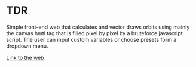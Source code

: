 # TDR
Simple front-end web that calculates and vector draws orbits using mainly the canvas hmtl tag that is filled pixel by pixel by a bruteforce javascript script.
The user can input custom variables or choose presets form a dropdown menu.

[Link to the web](https://marcgj.github.io/TDR/)


